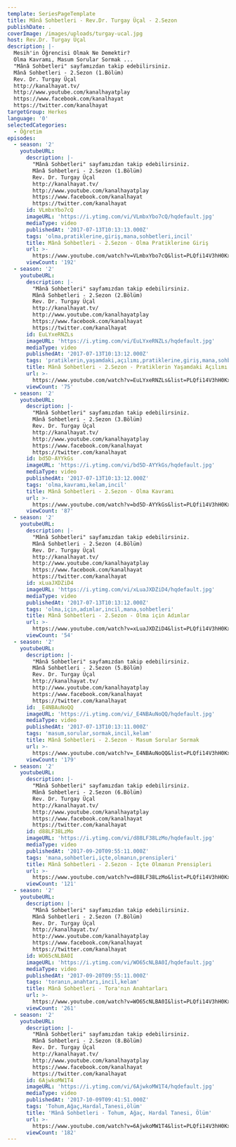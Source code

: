 ```yaml
---
template: SeriesPageTemplate
title: Mânâ Sohbetleri - Rev.Dr. Turgay Üçal - 2.Sezon
publishDate: .
coverImage: /images/uploads/turgay-ucal.jpg
host: Rev.Dr. Turgay Üçal
description: |-
  Mesih'in Öğrencisi Olmak Ne Demektir?
  Olma Kavramı, Masum Sorular Sormak ...
  "Mânâ Sohbetleri" sayfamızdan takip edebilirsiniz.
  Mânâ Sohbetleri - 2.Sezon (1.Bölüm)
  Rev. Dr. Turgay Üçal
  http://kanalhayat.tv/
  http://www.youtube.com/kanalhayatplay
  https://www.facebook.com/kanalhayat
  https://twitter.com/kanalhayat
targetGroup: Herkes
language: '0'
selectedCategories:
  - Öğretim
episodes:
  - season: '2'
    youtubeURL:
      description: |-
        "Mânâ Sohbetleri" sayfamızdan takip edebilirsiniz.
        Mânâ Sohbetleri - 2.Sezon (1.Bölüm)
        Rev. Dr. Turgay Üçal
        http://kanalhayat.tv/
        http://www.youtube.com/kanalhayatplay
        https://www.facebook.com/kanalhayat
        https://twitter.com/kanalhayat
      id: VLmbxYbo7cQ
      imageURL: 'https://i.ytimg.com/vi/VLmbxYbo7cQ/hqdefault.jpg'
      mediaType: video
      publishedAt: '2017-07-13T10:13:13.000Z'
      tags: 'olma,pratiklerine,giriş,mana,sohbetleri,incil'
      title: Mânâ Sohbetleri - 2.Sezon - Olma Pratiklerine Giriş
      url: >-
        https://www.youtube.com/watch?v=VLmbxYbo7cQ&list=PLQfi14V3hH0Kxtt_9cPvm_US9RumoHWCl&index=2&t=0s
      viewCount: '192'
  - season: '2'
    youtubeURL:
      description: |-
        "Mânâ Sohbetleri" sayfamızdan takip edebilirsiniz.
        Mânâ Sohbetleri - 2.Sezon (2.Bölüm)
        Rev. Dr. Turgay Üçal
        http://kanalhayat.tv/
        http://www.youtube.com/kanalhayatplay
        https://www.facebook.com/kanalhayat
        https://twitter.com/kanalhayat
      id: EuLYxeRNZLs
      imageURL: 'https://i.ytimg.com/vi/EuLYxeRNZLs/hqdefault.jpg'
      mediaType: video
      publishedAt: '2017-07-13T10:13:12.000Z'
      tags: 'pratiklerin,yaşamdaki,açılımı,pratiklerine,giriş,mana,sohbetleri,incil'
      title: Mânâ Sohbetleri - 2.Sezon - Pratiklerin Yaşamdaki Açılımı
      url: >-
        https://www.youtube.com/watch?v=EuLYxeRNZLs&list=PLQfi14V3hH0Kxtt_9cPvm_US9RumoHWCl&index=3&t=0s
      viewCount: '75'
  - season: '2'
    youtubeURL:
      description: |-
        "Mânâ Sohbetleri" sayfamızdan takip edebilirsiniz.
        Mânâ Sohbetleri - 2.Sezon (3.Bölüm)
        Rev. Dr. Turgay Üçal
        http://kanalhayat.tv/
        http://www.youtube.com/kanalhayatplay
        https://www.facebook.com/kanalhayat
        https://twitter.com/kanalhayat
      id: bd5D-AYYkGs
      imageURL: 'https://i.ytimg.com/vi/bd5D-AYYkGs/hqdefault.jpg'
      mediaType: video
      publishedAt: '2017-07-13T10:13:12.000Z'
      tags: 'olma,kavramı,kelam,incil'
      title: Mânâ Sohbetleri - 2.Sezon - Olma Kavramı
      url: >-
        https://www.youtube.com/watch?v=bd5D-AYYkGs&list=PLQfi14V3hH0Kxtt_9cPvm_US9RumoHWCl&index=4&t=0s
      viewCount: '87'
  - season: '2'
    youtubeURL:
      description: |-
        "Mânâ Sohbetleri" sayfamızdan takip edebilirsiniz.
        Mânâ Sohbetleri - 2.Sezon (4.Bölüm)
        Rev. Dr. Turgay Üçal
        http://kanalhayat.tv/
        http://www.youtube.com/kanalhayatplay
        https://www.facebook.com/kanalhayat
        https://twitter.com/kanalhayat
      id: xLuaJXDZiD4
      imageURL: 'https://i.ytimg.com/vi/xLuaJXDZiD4/hqdefault.jpg'
      mediaType: video
      publishedAt: '2017-07-13T10:13:12.000Z'
      tags: 'olma,için,adımlar,incil,mana,sohbetleri'
      title: Mânâ Sohbetleri - 2.Sezon - Olma için Adımlar
      url: >-
        https://www.youtube.com/watch?v=xLuaJXDZiD4&list=PLQfi14V3hH0Kxtt_9cPvm_US9RumoHWCl&index=5&t=0s
      viewCount: '54'
  - season: '2'
    youtubeURL:
      description: |-
        "Mânâ Sohbetleri" sayfamızdan takip edebilirsiniz.
        Mânâ Sohbetleri - 2.Sezon (5.Bölüm)
        Rev. Dr. Turgay Üçal
        http://kanalhayat.tv/
        http://www.youtube.com/kanalhayatplay
        https://www.facebook.com/kanalhayat
        https://twitter.com/kanalhayat
      id: _E4NBAuNoQQ
      imageURL: 'https://i.ytimg.com/vi/_E4NBAuNoQQ/hqdefault.jpg'
      mediaType: video
      publishedAt: '2017-07-13T10:13:11.000Z'
      tags: 'masum,sorular,sormak,incil,kelam'
      title: Mânâ Sohbetleri - 2.Sezon - Masum Sorular Sormak
      url: >-
        https://www.youtube.com/watch?v=_E4NBAuNoQQ&list=PLQfi14V3hH0Kxtt_9cPvm_US9RumoHWCl&index=6&t=0s
      viewCount: '179'
  - season: '2'
    youtubeURL:
      description: |-
        "Mânâ Sohbetleri" sayfamızdan takip edebilirsiniz.
        Mânâ Sohbetleri - 2.Sezon (6.Bölüm)
        Rev. Dr. Turgay Üçal
        http://kanalhayat.tv/
        http://www.youtube.com/kanalhayatplay
        https://www.facebook.com/kanalhayat
        https://twitter.com/kanalhayat
      id: d88LF38LzMo
      imageURL: 'https://i.ytimg.com/vi/d88LF38LzMo/hqdefault.jpg'
      mediaType: video
      publishedAt: '2017-09-20T09:55:11.000Z'
      tags: 'mana,sohbetleri,içte,olmanın,prensipleri'
      title: Mânâ Sohbetleri - 2.Sezon - İçte Olmanın Prensipleri
      url: >-
        https://www.youtube.com/watch?v=d88LF38LzMo&list=PLQfi14V3hH0Kxtt_9cPvm_US9RumoHWCl&index=7&t=0s
      viewCount: '121'
  - season: '2'
    youtubeURL:
      description: |-
        "Mânâ Sohbetleri" sayfamızdan takip edebilirsiniz.
        Mânâ Sohbetleri - 2.Sezon (7.Bölüm)
        Rev. Dr. Turgay Üçal
        http://kanalhayat.tv/
        http://www.youtube.com/kanalhayatplay
        https://www.facebook.com/kanalhayat
        https://twitter.com/kanalhayat
      id: WO65cNLBA0I
      imageURL: 'https://i.ytimg.com/vi/WO65cNLBA0I/hqdefault.jpg'
      mediaType: video
      publishedAt: '2017-09-20T09:55:11.000Z'
      tags: 'toranın,anahtarı,incil,kelam'
      title: Mânâ Sohbetleri - Tora'nın Anahtarları
      url: >-
        https://www.youtube.com/watch?v=WO65cNLBA0I&list=PLQfi14V3hH0Kxtt_9cPvm_US9RumoHWCl&index=8&t=0s
      viewCount: '261'
  - season: '2'
    youtubeURL:
      description: |-
        "Mânâ Sohbetleri" sayfamızdan takip edebilirsiniz.
        Mânâ Sohbetleri - 2.Sezon (8.Bölüm)
        Rev. Dr. Turgay Üçal
        http://kanalhayat.tv/
        http://www.youtube.com/kanalhayatplay
        https://www.facebook.com/kanalhayat
        https://twitter.com/kanalhayat
      id: 6AjwkoMW1T4
      imageURL: 'https://i.ytimg.com/vi/6AjwkoMW1T4/hqdefault.jpg'
      mediaType: video
      publishedAt: '2017-10-09T09:41:51.000Z'
      tags: 'Tohum,Ağaç,Hardal,Tanesi,ölüm'
      title: 'Mânâ Sohbetleri - Tohum, Ağaç, Hardal Tanesi, Ölüm'
      url: >-
        https://www.youtube.com/watch?v=6AjwkoMW1T4&list=PLQfi14V3hH0Kxtt_9cPvm_US9RumoHWCl&index=9&t=0s
      viewCount: '182'
---
```


